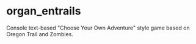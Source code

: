 # organ_entrails
Console text-based "Choose Your Own Adventure" style game based on Oregon Trail and Zombies.

